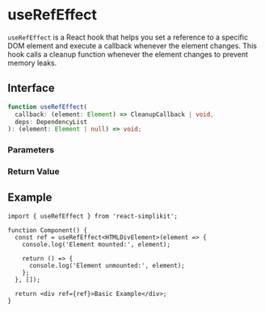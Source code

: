 # useRefEffect

`useRefEffect` is a React hook that helps you set a reference to a specific DOM element and execute a callback whenever the element changes. This hook calls a cleanup function whenever the element changes to prevent memory leaks.

## Interface

```ts
function useRefEffect(
  callback: (element: Element) => CleanupCallback | void,
  deps: DependencyList
): (element: Element | null) => void;
```

### Parameters

<Interface
  required
  name="callback"
  type="(element: Element) => CleanupCallback | void"
  description="A callback function that is executed when the element is set. This function can return a cleanup function."
/>

<Interface
  required
  name="deps"
  type="DependencyList"
  description="An array of dependencies that define when the callback should be re-executed. The <code>callback</code> is re-executed whenever the <code>deps</code> change."
/>

### Return Value

<Interface
  name=""
  type="(element: Element | null) => void"
  description="function to set the element. Pass this function to the <code>ref</code> attribute, and the <code>callback</code> will be called whenever the element changes."
/>

## Example

```tsx
import { useRefEffect } from 'react-simplikit';

function Component() {
  const ref = useRefEffect<HTMLDivElement>(element => {
    console.log('Element mounted:', element);

    return () => {
      console.log('Element unmounted:', element);
    };
  }, []);

  return <div ref={ref}>Basic Example</div>;
}
```
